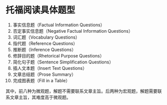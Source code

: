 # 托福阅读具体题型

1. 事实信息题（Factual Information Questions）
2. 否定事实信息题（Negative Factual Information Questions）
3. 词汇题（Vocabulary Questions）
4. 指代题（Reference Questions）
5. 推断题（Inference Questions）
6. 修辞目的题（Rhetorical Purpose Questions）
7. 简化句子题（Sentence Simplification Questions）
8. 插人文本题（Insert Text Questions）
9. 文章总结题（Prose Summary）
10. 完成图表题（Fill in a Table）

其中，前八种为微观题，解题不需要联系文章主旨。后两种为宏观题，解题需要联系文章主旨，其难度高于微观题。